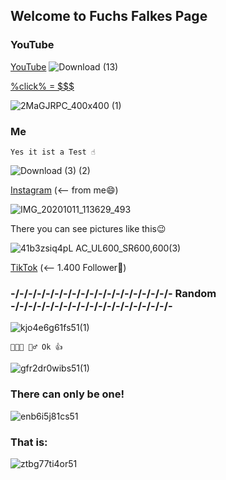 ## Welcome to Fuchs Falkes Page

### YouTube

[YouTube](https://www.youtube.com/channel/UCrcT65ox1qC9ybbvMB62KnQ)
![Download (13)](https://user-images.githubusercontent.com/72512011/95650105-a1004180-0ae1-11eb-92a2-666c72905913.png)

[%click% = $$$](https://giphy.com/gifs/KecDcIs9qrqennrxGQ/html5)

![2MaGJRPC_400x400 (1)](https://user-images.githubusercontent.com/72512011/95649972-f0923d80-0ae0-11eb-8f07-46958ae43e34.jpeg)

### Me

```me
Yes it ist a Test ☝
```

![Download (3) (2)](https://user-images.githubusercontent.com/72512011/95657778-990ec480-0b16-11eb-9ff1-f86397dd3ffc.jpg)

[Instagram](https://www.instagram.com/fuchsfalke2)  (<– from me😄)

![IMG_20201011_113629_493](https://user-images.githubusercontent.com/72512011/95681827-32ef7380-0be2-11eb-930a-0979ff605e28.jpg)

There you can see pictures like this😉

![41b3zsiq4pL _AC_UL600_SR600,600_(3)](https://user-images.githubusercontent.com/72512011/95673040-868f9c00-0ba5-11eb-91c4-fca4ce8a3c68.jpg)

[TikTok](https://www.tiktok.com/@fuchsfalke?lang=de)  (<– 1.400 Follower🙂)

### -/-/-/-/-/-/-/-/-/-/-/-/-/-/-/-/-/-/- Random -/-/-/-/-/-/-/-/-/-/-/-/-/-/-/-/-/-/-

![kjo4e6g61fs51(1)](https://user-images.githubusercontent.com/72512011/95687732-c7b79880-0c05-11eb-8713-dc497d6f3892.png)

```random
🤔🤔🤔 🤷‍♂️ Ok 👍
```

![gfr2dr0wibs51(1)](https://user-images.githubusercontent.com/72512011/95688084-d30bc380-0c07-11eb-9d14-5f47bbae8cf4.jpg)

### There can only be one!

![enb6i5j81cs51](https://user-images.githubusercontent.com/72512011/95688243-11ee4900-0c09-11eb-86ef-d4f7f6b760f5.jpg)

### That is:

![ztbg77ti4or51](https://user-images.githubusercontent.com/72512011/95724924-41d43580-0c77-11eb-97d2-e3d7b65b71f1.jpg)


